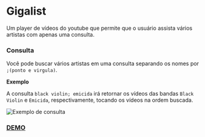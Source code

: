 # Gigalist

Um player de vídeos do youtube que permite que o usuário assista vários artistas com apenas uma consulta.

### Consulta

Você pode buscar vários artistas em uma consulta separando os nomes por `;(ponto e virgula)`.

**Exemplo**

A consulta `black violin; emicida` irá retornar os vídeos das bandas `Black Violin` e `Emicida`, respectivamente, tocando os vídeos na ordem buscada.

![Exemplo de consulta](https://www.dropbox.com/s/zav50shvpw105gt/search.gif)

### [DEMO](https://massilva.github.io/gigalist/)

